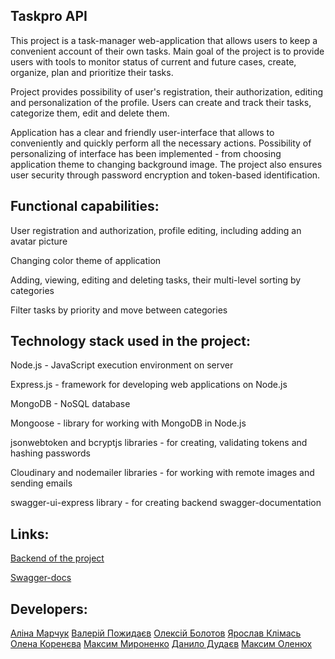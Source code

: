 ## Taskpro API

This project is a task-manager web-application that allows users to keep a convenient account of their own tasks. Main goal of the project is to provide users with tools to monitor status of current and future cases, create, organize, plan and prioritize their tasks.

Project provides possibility of user's registration, their authorization, editing and personalization of the profile. Users can create and track their tasks, categorize them, edit and delete them.

Application has a clear and friendly user-interface that allows to conveniently and quickly perform all the necessary actions. Possibility of personalizing of interface has been implemented - from choosing application theme to changing background image. The project also ensures user security through password encryption and token-based identification.

## Functional capabilities:

User registration and authorization, profile editing, including adding an avatar picture

Changing color theme of application

Adding, viewing, editing and deleting tasks, their multi-level sorting by categories

Filter tasks by priority and move between categories

## Technology stack used in the project:

Node.js - JavaScript execution environment on server

Express.js - framework for developing web applications on Node.js

MongoDB - NoSQL database

Mongoose - library for working with MongoDB in Node.js

jsonwebtoken and bcryptjs libraries - for creating, validating tokens and hashing passwords

Cloudinary and nodemailer libraries - for working with remote images and sending emails

swagger-ui-express library - for creating backend swagger-documentation

## Links:

[Backend of the project](https://taskspro-backend.onrender.com)

[Swagger-docs](https://taskspro-backend.onrender.com/api-docs)

## Developers:

[Аліна Марчук](mailto:misselle60@gmail.com)
[Валерій Пожидаєв](mailto:val.pvf@gmail.com)
[Олексій Болотов](mailto:oleksii.bolotov@gmail.com)
[Ярослав Клімась](mailto:yarklim@gmail.com)
[Олена Коренєва](mailto:olena.korenieva@gmail.com)
[Максим Мироненко](mailto:kongfuri3228@gmail.com)
[Данило Дудаєв](mailto:roffrooff@gmail.com)
[Максим Оленюх](mailto:maxim.oleniukh@gmail.com)
